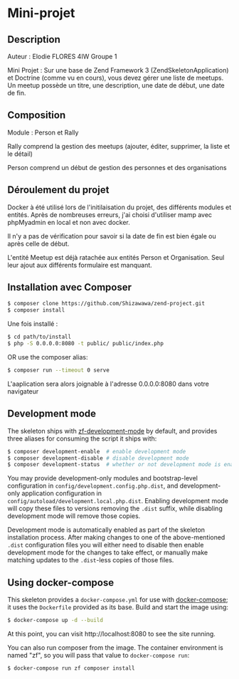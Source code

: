 # Mini-projet

## Description

Auteur : Elodie FLORES 4IW Groupe 1

Mini Projet : Sur une base de Zend Framework 3 (ZendSkeletonApplication) et Doctrine (comme vu en cours), vous devez gérer une liste de meetups.
Un meetup possède un titre, une description, une date de début, une date de fin.
              
## Composition

Module : Person et Rally

Rally comprend la gestion des meetups (ajouter, éditer, supprimer, la liste et le détail)

Person comprend un début de gestion des personnes et des organisations

## Déroulement du projet

Docker à été utilisé lors de l'initilaisation du projet, des différents modules et entités. Après de nombreuses erreurs, j'ai choisi d'utiliser mamp avec phpMyadmin en local et non avec docker.

Il n'y a pas de vérification pour savoir si la date de fin est bien égale ou après celle de début.

L'entité Meetup est déjà ratachée aux entités Person et Organisation. Seul leur ajout aux différents formulaire est manquant.

## Installation avec Composer

```bash
$ composer clone https://github.com/Shizawawa/zend-project.git
$ composer install
```

Une fois installé : 
```bash
$ cd path/to/install
$ php -S 0.0.0.0:8080 -t public/ public/index.php
```

OR use the composer alias:
```bash
$ composer run --timeout 0 serve
```

L'aaplication sera alors joignable à l'adresse 0.0.0.0:8080 dans votre navigateur

## Development mode

The skeleton ships with [zf-development-mode](https://github.com/zfcampus/zf-development-mode)
by default, and provides three aliases for consuming the script it ships with:

```bash
$ composer development-enable  # enable development mode
$ composer development-disable # disable development mode
$ composer development-status  # whether or not development mode is enabled
```

You may provide development-only modules and bootstrap-level configuration in
`config/development.config.php.dist`, and development-only application
configuration in `config/autoload/development.local.php.dist`. Enabling
development mode will copy these files to versions removing the `.dist` suffix,
while disabling development mode will remove those copies.

Development mode is automatically enabled as part of the skeleton installation process. 
After making changes to one of the above-mentioned `.dist` configuration files you will
either need to disable then enable development mode for the changes to take effect,
or manually make matching updates to the `.dist`-less copies of those files.


## Using docker-compose

This skeleton provides a `docker-compose.yml` for use with
[docker-compose](https://docs.docker.com/compose/); it
uses the `Dockerfile` provided as its base. Build and start the image using:

```bash
$ docker-compose up -d --build
```

At this point, you can visit http://localhost:8080 to see the site running.

You can also run composer from the image. The container environment is named
"zf", so you will pass that value to `docker-compose run`:

```bash
$ docker-compose run zf composer install
```
